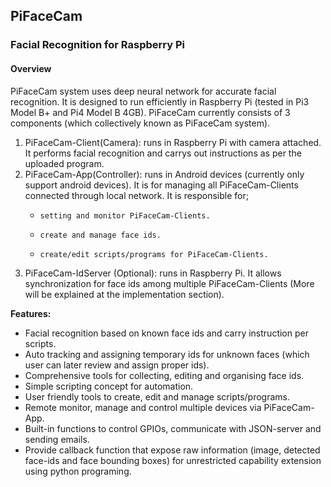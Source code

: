 ## PiFaceCam
### Facial Recognition for Raspberry Pi

#### Overview
PiFaceCam system uses deep neural network for accurate facial recognition. It is designed to run efficiently in Raspberry Pi (tested in Pi3 Model B+ and Pi4 Model B 4GB).
PiFaceCam currently consists of 3 components (which collectively known as PiFaceCam system). 
1. PiFaceCam-Client(Camera): runs in Raspberry Pi with camera attached. It performs facial recognition and carrys out instructions as per the uploaded program.
2. PiFaceCam-App(Controller): runs in Android devices (currently only support android devices). It is for managing all PiFaceCam-Clients connected through local network. It is responsible for;
	* 	  setting and monitor PiFaceCam-Clients.
	* 	  create and manage face ids.
	* 	  create/edit scripts/programs for PiFaceCam-Clients.
3. PiFaceCam-IdServer (Optional): runs in Raspberry Pi. It allows synchronization for face ids among multiple PiFaceCam-Clients (More will be explained at the implementation section).

**Features:**
* Facial recognition based on known face ids and carry instruction per scripts.
* Auto tracking and assigning temporary ids for unknown faces (which user can later review and assign proper ids).
* Comprehensive tools for collecting, editing and organising face ids.
* Simple scripting concept for automation.
* User friendly tools to create, edit and manage scripts/programs.
* Remote monitor, manage and control multiple devices via PiFaceCam-App.
* Built-in functions to control GPIOs, communicate with JSON-server and sending emails.
* Provide callback function that expose raw information (image, detected face-ids and face bounding boxes) for unrestricted capability extension using python programing.


